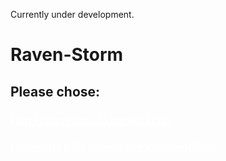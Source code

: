 Currently under development.

# Raven-Storm

## Please chose:

### <a style="color: white;" href="">I am experienced in networking.</a>

### <a style="color: white;" href="">I have just a bit experience in networking.</a>
